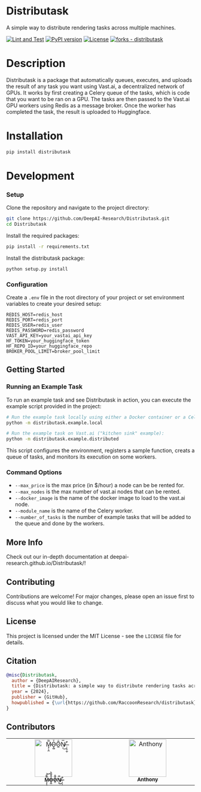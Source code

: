 # Distributask 


A simple way to distribute rendering tasks across multiple machines.

[![Lint and Test](https://https://github.com/DeepAI-Research/Distributask/actions/workflows/test.yml/badge.svg)](https://github.com/DeepAI-Research/Distributask/actions/workflows/test.yml)
[![PyPI version](https://badge.fury.io/py/distributask.svg)](https://badge.fury.io/py/distributask)
[![License](https://img.shields.io/badge/License-MIT-blue)](https://github.com/RaccoonResearch/distributask/blob/main/LICENSE)
[![forks - distributask](https://img.shields.io/github/forks/RaccoonResearch/distributask?style=social)](https://github.com/RaccoonResearch/distributask)

# Description

Distributask is a package that automatically queues, executes, and uploads the result of any task you want using Vast.ai, a decentralized network of GPUs. It works by first creating a Celery queue of the tasks, which is code that you want to be ran on a GPU. The tasks are then passed to the Vast.ai GPU workers using Redis as a message broker. Once the worker has completed the task, the result is uploaded to Huggingface.

# Installation

```bash
pip install distributask
```

# Development

### Setup

Clone the repository and navigate to the project directory:

```bash
git clone https://github.com/DeepAI-Research/Distributask.git
cd Distributask
```

Install the required packages:

```bash
pip install -r requirements.txt
```

Install the distributask package:

```bash
python setup.py install
```

### Configuration

Create a `.env` file in the root directory of your project or set environment variables to create your desired setup:

```plaintext
REDIS_HOST=redis_host
REDIS_PORT=redis_port
REDIS_USER=redis_user
REDIS_PASSWORD=redis_password
VAST_API_KEY=your_vastai_api_key
HF_TOKEN=your_huggingface_token
HF_REPO_ID=your_huggingface_repo
BROKER_POOL_LIMIT=broker_pool_limit
```

## Getting Started

### Running an Example Task

To run an example task and see Distributask in action, you can execute the example script provided in the project:

```bash
# Run the example task locally using either a Docker container or a Celery worker:
python -m distributask.example.local

# Run the example task on Vast.ai ("kitchen sink" example):
python -m distributask.example.distributed

```

This script configures the environment, registers a sample function, creats a queue of tasks, and monitors its execution on some workers.

### Command Options

- `--max_price` is the max price (in $/hour) a node can be be rented for.
- `--max_nodes` is the max number of vast.ai nodes that can be rented.
- `--docker_image` is the name of the docker image to load to the vast.ai node.
- `--module_name` is the name of the Celery worker.
- `--number_of_tasks` is the number of example tasks that will be added to the queue and done by the workers.

## More Info

Check out our in-depth documentation at deepai-research.github.io/Distributask/!

## Contributing

Contributions are welcome! For major changes, please open an issue first to discuss what you would like to change.

## License

This project is licensed under the MIT License - see the `LICENSE` file for details.

## Citation

```bibtex
@misc{Distributask,
  author = {DeepAIResearch},
  title = {Distributask: a simple way to distribute rendering tasks across mulitiple machines},
  year = {2024},
  publisher = {GitHub},
  howpublished = {\url{https://github.com/RaccoonResearch/distributask}}
}
```

## Contributors

<table>
  <tbody>
    <tr>
      <td align="center" valign="top" width="14.28%"><a href="https://github.com/lalalune"><img src="https://avatars.githubusercontent.com/u/18633264?v=4?s=100" width="100px;" alt="M̵̞̗̝̼̅̏̎͝Ȯ̴̝̻̊̃̋̀Õ̷̼͋N̸̩̿͜ ̶̜̠̹̼̩͒"/><br /><sub><b>M̵̞̗̝̼̅̏̎͝Ȯ̴̝̻̊̃̋̀Õ̷̼͋N̸̩̿͜ ̶̜̠̹̼̩͒</b></sub></a><br />
      <td align="center" valign="top" width="14.28%"><a href="https://github.com/antbaez9"><img src="https://avatars.githubusercontent.com/u/97056049?v=4?s=100" width="100px;" alt="Anthony"/><br /><sub><b>Anthony</b></sub></a><br /></td>
    </tr>
  </tbody>
</table>